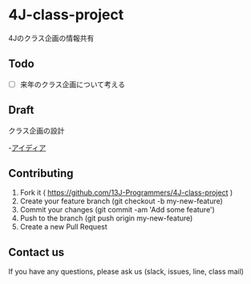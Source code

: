 
4J-class-project
================

4Jのクラス企画の情報共有


Todo
----

- [ ] 来年のクラス企画について考える

Draft
-----
クラス企画の設計

-[アイディア](https://github.com/13J-Programmers/4J-class-project/blob/master/ideas.md)


Contributing
------------

1. Fork it ( https://github.com/13J-Programmers/4J-class-project )
2. Create your feature branch (git checkout -b my-new-feature)
3. Commit your changes (git commit -am 'Add some feature')
4. Push to the branch (git push origin my-new-feature)
5. Create a new Pull Request

Contact us
----------

If you have any questions, please ask us (slack, issues, line, class mail)
